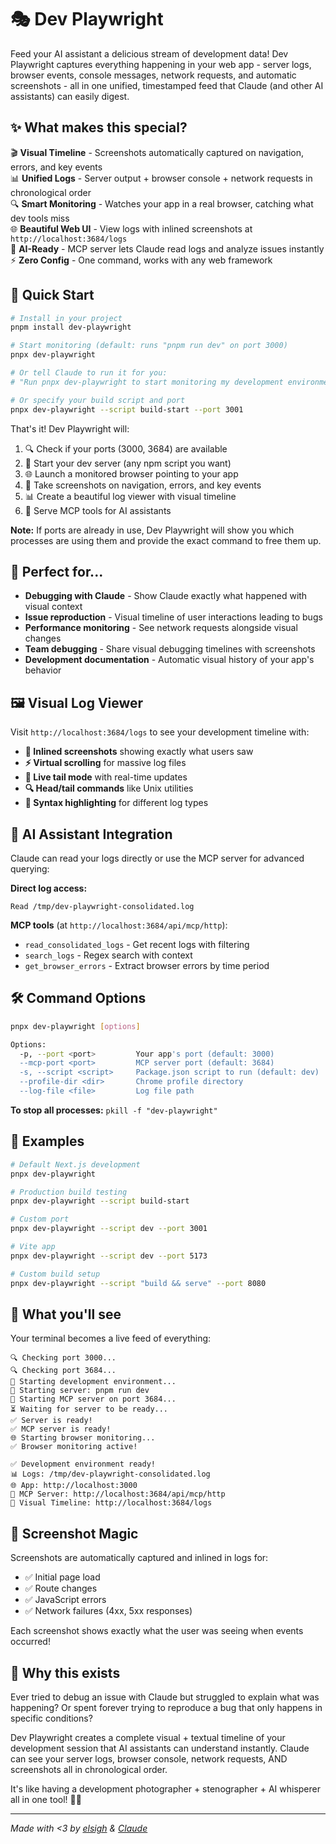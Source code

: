 # 🎭 Dev Playwright

Feed your AI assistant a delicious stream of development data! Dev Playwright captures everything happening in your web app - server logs, browser events, console messages, network requests, and automatic screenshots - all in one unified, timestamped feed that Claude (and other AI assistants) can easily digest.

## ✨ What makes this special?

🎬 **Visual Timeline** - Screenshots automatically captured on navigation, errors, and key events  
📊 **Unified Logs** - Server output + browser console + network requests in chronological order  
🔍 **Smart Monitoring** - Watches your app in a real browser, catching what dev tools miss  
🌐 **Beautiful Web UI** - View logs with inlined screenshots at `http://localhost:3684/logs`  
🤖 **AI-Ready** - MCP server lets Claude read logs and analyze issues instantly  
⚡ **Zero Config** - One command, works with any web framework  

## 🚀 Quick Start

```bash
# Install in your project
pnpm install dev-playwright

# Start monitoring (default: runs "pnpm run dev" on port 3000)
pnpx dev-playwright

# Or tell Claude to run it for you:
# "Run pnpx dev-playwright to start monitoring my development environment"

# Or specify your build script and port
pnpx dev-playwright --script build-start --port 3001
```

That's it! Dev Playwright will:
1. 🔍 Check if your ports (3000, 3684) are available
2. 🚀 Start your dev server (any npm script you want)
3. 🌐 Launch a monitored browser pointing to your app
4. 📸 Take screenshots on navigation, errors, and key events
5. 📊 Create a beautiful log viewer with visual timeline
6. 🤖 Serve MCP tools for AI assistants

**Note:** If ports are already in use, Dev Playwright will show you which processes are using them and provide the exact command to free them up.

## 🎯 Perfect for...

- **Debugging with Claude** - Show Claude exactly what happened with visual context
- **Issue reproduction** - Visual timeline of user interactions leading to bugs  
- **Performance monitoring** - See network requests alongside visual changes
- **Team debugging** - Share visual debugging timelines with screenshots
- **Development documentation** - Automatic visual history of your app's behavior

## 🖼️ Visual Log Viewer

Visit `http://localhost:3684/logs` to see your development timeline with:

- **📸 Inlined screenshots** showing exactly what users saw
- **⚡ Virtual scrolling** for massive log files  
- **🔴 Live tail mode** with real-time updates
- **🔍 Head/tail commands** like Unix utilities
- **🎨 Syntax highlighting** for different log types

## 🤖 AI Assistant Integration

Claude can read your logs directly or use the MCP server for advanced querying:

**Direct log access:**
```
Read /tmp/dev-playwright-consolidated.log
```

**MCP tools** (at `http://localhost:3684/api/mcp/http`):
- `read_consolidated_logs` - Get recent logs with filtering
- `search_logs` - Regex search with context  
- `get_browser_errors` - Extract browser errors by time period

## 🛠️ Command Options

```bash
pnpx dev-playwright [options]

Options:
  -p, --port <port>         Your app's port (default: 3000)
  --mcp-port <port>         MCP server port (default: 3684)  
  -s, --script <script>     Package.json script to run (default: dev)
  --profile-dir <dir>       Chrome profile directory
  --log-file <file>         Log file path
```

**To stop all processes:** `pkill -f "dev-playwright"`

## 🎨 Examples

```bash
# Default Next.js development
pnpx dev-playwright

# Production build testing  
pnpx dev-playwright --script build-start

# Custom port
pnpx dev-playwright --script dev --port 3001

# Vite app
pnpx dev-playwright --script dev --port 5173

# Custom build setup
pnpx dev-playwright --script "build && serve" --port 8080
```

## 🎪 What you'll see

Your terminal becomes a live feed of everything:
```
🔍 Checking port 3000...
🔍 Checking port 3684...  
🚀 Starting development environment...
🔧 Starting server: pnpm run dev
🤖 Starting MCP server on port 3684...
⏳ Waiting for server to be ready...
✅ Server is ready!
✅ MCP server is ready!
🌐 Starting browser monitoring...
✅ Browser monitoring active!

✅ Development environment ready!
📊 Logs: /tmp/dev-playwright-consolidated.log
🌐 App: http://localhost:3000
🤖 MCP Server: http://localhost:3684/api/mcp/http
📸 Visual Timeline: http://localhost:3684/logs
```

## 📸 Screenshot Magic

Screenshots are automatically captured and inlined in logs for:
- ✅ Initial page load
- ✅ Route changes  
- ✅ JavaScript errors
- ✅ Network failures (4xx, 5xx responses)

Each screenshot shows exactly what the user was seeing when events occurred!

## 🧠 Why this exists

Ever tried to debug an issue with Claude but struggled to explain what was happening? Or spent forever trying to reproduce a bug that only happens in specific conditions? 

Dev Playwright creates a complete visual + textual timeline of your development session that AI assistants can understand instantly. Claude can see your server logs, browser console, network requests, AND screenshots all in chronological order.

It's like having a development photographer + stenographer + AI whisperer all in one tool! 📸🤖

---

*Made with <3 by [elsigh](https://github.com/elsigh) & [Claude](https://claude.ai)*